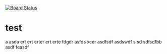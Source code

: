 [![Board Status](https://codedev.ms/chench/8cdfff78-624f-4141-a13e-3e1648b30d67/0218d2f7-7b57-4827-99aa-6ac51d80325e/_apis/work/boardbadge/e057f9ec-8729-4691-90a7-64b84df44cd5)](https://codedev.ms/chench/8cdfff78-624f-4141-a13e-3e1648b30d67/_boards/board/t/0218d2f7-7b57-4827-99aa-6ac51d80325e/Microsoft.RequirementCategory)
# test
a
asda
ert
ert
erter
ert
erte
fdgdr
asfds
xcer
asdfsdf
asdswdf
s
sd
sdfsdfbb
asdf
feasdf
